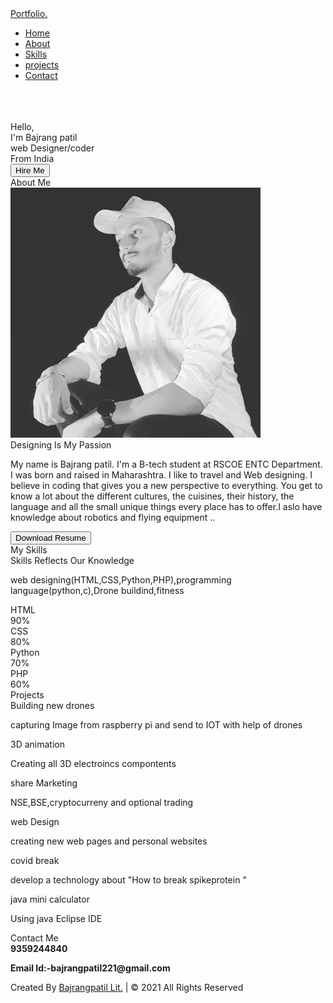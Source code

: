 <!DOCTYPE html>
<html lang="en" dir="ltr">
  <head>
    <meta charset="UTF-8">
    <title> bajrangpatil Portfolio Website </title>
    <link rel="stylesheet" href="">
    <!-- Fontawesome CDN Link -->
    <link rel="stylesheet"
     href="css/style.css">
     <meta name="viewport" content="width=device-width, initial-scale=1.0">
   </head>
<body>
  <!-- Move to up button -->
  <div class="scroll-button">
    <a href="#home"><i class="fas fa-arrow-up"></i></a>
  </div>
  <!-- navgaition menu -->
  <nav>
    <div class="navbar">
      <div class="logo"><a href="#">Portfolio.</a></div>
      <ul class="menu">
          <li><a href="#home">Home</a></li>
          <li><a href="#about">About</a></li>
          <li><a href="#skills">Skills</a></li>
          <li><a href="#project">projects</a></li>
          <li><a href="#contact">Contact</a></li>
          <div class="cancel-btn">
            <i class="fas fa-times"></i>
          </div>
      </ul>
      <div class="media-icons">
        <a href="#"><i class="fab fa-facebook-f"></i></a>
        <a href="#"><i class="fab fa-twitter"></i></a>
        <a href="#"><i class="fab fa-instagram"></i></a>
      </div>
    </div>
    <div class="menu-btn">
      <i class="fas fa-bars"></i>
    </div>
  </nav>

<!-- Home Section Start -->
 <section class="home" id="home">
   <div class="home-content"><br><br>
    <div class="image">
    <div class="left">
      <img src="images/home.jpg"alt>
    </div>
     <div class="text">
       <div class="text-one">Hello,</div>
       <div class="text-two">I'm Bajrang patil</div>
       <div class="text-three">web Designer/coder</div>
       <div class="text-four">From India</div>
     </div>
     <div class="button">
       <button>Hire Me</button>
     </div>
   </div>
 </section>

<!-- About Section Start -->
<section class="about" id="about">
  <div class="content">
    <div class="title"><span>About Me</span></div>
  <div class="about-details">
    <div class="left">
      <img src="Images/about.jpg" hight="500px" width="400px" alt="">
    </div>
    <div class="right">
      <div class="topic">Designing Is My Passion</div>
      <p>My name is Bajrang patil. I'm a B-tech student at RSCOE ENTC Department. I was born and raised in Maharashtra.
I like to travel and Web designing. I believe in coding that  gives you a new perspective to everything. You get to know a lot about the different cultures, the cuisines, their history, the language and all the small unique things every place has to offer.I aslo have knowledge about robotics and flying equipment ..</p>
      <div class="button">
        <button>Download Resume</button>
      </div>
    </div>
  </div>
  </div>
</section>

<!-- My Skill Section Start -->
<!-- Section Tag and Other Div will same where we need to put same CSS -->
<section class="skills" id="skills">
 <div class="content">
   <div class="title"><span>My Skills</span></div>
   <div class="skills-details">
     <div class="text">
       <div class="topic">Skills Reflects Our Knowledge</div>
       <p>web designing(HTML,CSS,Python,PHP),programming language(python,c),Drone buildind,fitness</p>
       </div>
     </div>
     <div class="boxes">
       <div class="box">
         <div class="topic">HTML</div>
         <div class="per">90%</div>
       </div>
       <div class="box">
         <div class="topic">CSS</div>
         <div class="per">80%</div>
       </div>
       <div class="box">
         <div class="topic">Python</div>
         <div class="per">70%</div>
       </div>
       <div class="box">
         <div class="topic">PHP</div>
         <div class="per">60%</div>
       </div>
     </div>
   </div>
 </div>
</section>

<!-- My Services Section Start -->
 <section class="Projects" id="Projects">
   <div class="content">
     <div class="title"><span>Projects</span></div>
     <div class="boxes">
       <div class="box">
         <div class="icon">
           <i class="fas fa-desktop"></i>
       </div>
       <div class="topic">Building new drones</div>
       <p>capturing Image from raspberry pi and send to IOT with help of drones </p>
     </div>
       <div class="box">
         <div class="icon">
           <i class="fas fa-paint-brush"></i>
       </div>
       <div class="topic">3D animation</div>
       <p>Creating all 3D electroincs compontents</p>
     </div>
       <div class="box">
         <div class="icon">
           <i class="fas fa-chart-line"></i>
       </div>
       <div class="topic">share Marketing</div>
       <p>NSE,BSE,cryptocurreny and optional trading</p>
     </div>
       <div class="box">
         <div class="icon">
           <i class="fab fa-android"></i>
       </div>
       <div class="topic">web Design</div>
       <p>creating new web pages and personal websites</p>
     </div>
       <div class="box">
         <div class="icon">
           <i class="fas fa-camera-retro"></i>
       </div>
       <div class="topic">covid break</div>
       <p>develop a technology about "How to break spikeprotein "</p>
     </div>
       <div class="box">
         <div class="icon">
           <i class="fas fa-tablet-alt"></i>
       </div>
       <div class="topic">java mini calculator</div>
       <p>Using java Eclipse IDE </p>
     </div>
   </div>
   </div>
 </section>

<!-- Contact Me section Start -->
<section class="contact" id="contact">
  <div class="content">
    <div class="title"><span>Contact Me</span></div>
    <div class="text">
      <div class="topic"><strong>9359244840</strong></div>
      <p><strong>Email Id:-bajrangpatil221@gmail.com</strong></p>
      </div>
    </div>
  </div>
</section>

<!-- Footer Section Start -->
<footer>
  <div class="text">
    <span>Created By <a href="#">Bajrangpatil Lit.</a> | &#169; 2021 All Rights Reserved</span>
  </div>
</footer>

  <script src="java/script.js"></script>
</body>
</html>

